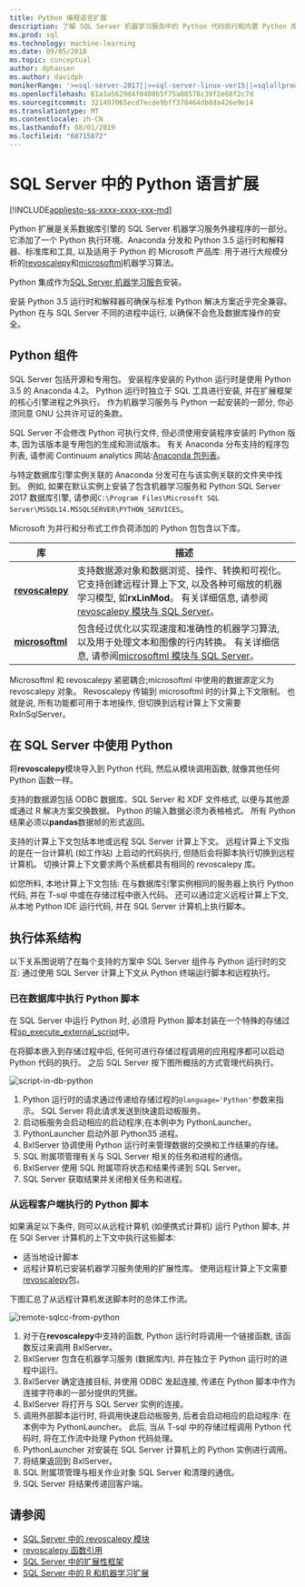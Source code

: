 ```yaml
---
title: Python 编程语言扩展
description: 了解 SQL Server 机器学习服务中的 Python 代码执行和内置 Python 库。
ms.prod: sql
ms.technology: machine-learning
ms.date: 09/05/2018
ms.topic: conceptual
author: dphansen
ms.author: davidph
monikerRange: '>=sql-server-2017||>=sql-server-linux-ver15||=sqlallproducts-allversions'
ms.openlocfilehash: 61a1a5629d4f0488b5f75a08578c39f2e68f2c7d
ms.sourcegitcommit: 321497065ecd7ecde9bff378464db8da426e9e14
ms.translationtype: MT
ms.contentlocale: zh-CN
ms.lasthandoff: 08/01/2019
ms.locfileid: "68715872"
---
```

# <a name="python-language-extension-in-sql-server"></a>SQL Server 中的 Python 语言扩展
[!INCLUDE[appliesto-ss-xxxx-xxxx-xxx-md](../../includes/appliesto-ss-xxxx-xxxx-xxx-md.md)]

Python 扩展是关系数据库引擎的 SQL Server 机器学习服务外接程序的一部分。 它添加了一个 Python 执行环境、Anaconda 分发和 Python 3.5 运行时和解释器、标准库和工具, 以及适用于 Python 的 Microsoft 产品库: 用于进行大规模分析的[revoscalepy](../python/ref-py-revoscalepy.md)和[microsoftml](../python/ref-py-microsoftml.md)机器学习算法。 

Python 集成作为[SQL Server 机器学习服务](../what-is-sql-server-machine-learning.md)安装。

安装 Python 3.5 运行时和解释器可确保与标准 Python 解决方案近乎完全兼容。 Python 在与 SQL Server 不同的进程中运行, 以确保不会危及数据库操作的安全。

## <a name="python-components"></a>Python 组件

SQL Server 包括开源和专用包。 安装程序安装的 Python 运行时是使用 Python 3.5 的 Anaconda 4.2。 Python 运行时独立于 SQL 工具进行安装, 并在扩展框架的核心引擎进程之外执行。 作为机器学习服务与 Python 一起安装的一部分, 你必须同意 GNU 公共许可证的条款。 

SQL Server 不会修改 Python 可执行文件, 但必须使用安装程序安装的 Python 版本, 因为该版本是专用包的生成和测试版本。 有关 Anaconda 分布支持的程序包列表, 请参阅 Continuum analytics 网站:[Anaconda 包列表](https://docs.continuum.io/anaconda/packages/pkg-docs)。

与特定数据库引擎实例关联的 Anaconda 分发可在与该实例关联的文件夹中找到。 例如, 如果在默认实例上安装了包含机器学习服务和 Python SQL Server 2017 数据库引擎, 请参阅`C:\Program Files\Microsoft SQL Server\MSSQL14.MSSQLSERVER\PYTHON_SERVICES`。

Microsoft 为并行和分布式工作负荷添加的 Python 包包含以下库。

| 库 | 描述 |
|---------|-------------|
| [**revoscalepy**](https://docs.microsoft.com/machine-learning-server/python-reference/revoscalepy/revoscalepy-package) | 支持数据源对象和数据浏览、操作、转换和可视化。 它支持创建远程计算上下文, 以及各种可缩放的机器学习模型, 如**rxLinMod**。 有关详细信息, 请参阅[revoscalepy 模块与 SQL Server](../python/ref-py-revoscalepy.md)。  |
| [**microsoftml**](https://docs.microsoft.com/machine-learning-server/python-reference/microsoftml/microsoftml-package) | 包含经过优化以实现速度和准确性的机器学习算法, 以及用于处理文本和图像的行内转换。 有关详细信息, 请参阅[microsoftml 模块与 SQL Server](../python/ref-py-microsoftml.md)。 |

Microsoftml 和 revoscalepy 紧密耦合;microsoftml 中使用的数据源定义为 revoscalepy 对象。 Revoscalepy 传输到 microsoftml 时的计算上下文限制。 也就是说, 所有功能都可用于本地操作, 但切换到远程计算上下文需要 RxInSqlServer。

## <a name="using-python-in-sql-server"></a>在 SQL Server 中使用 Python

将**revoscalepy**模块导入到 Python 代码, 然后从模块调用函数, 就像其他任何 Python 函数一样。

支持的数据源包括 ODBC 数据库、SQL Server 和 XDF 文件格式, 以便与其他源或通过 R 解决方案交换数据。 Python 的输入数据必须为表格格式。 所有 Python 结果必须以**pandas**数据帧的形式返回。

支持的计算上下文包括本地或远程 SQL Server 计算上下文。 远程计算上下文指的是在一台计算机 (如工作站) 上启动的代码执行, 但随后会将脚本执行切换到远程计算机。 切换计算上下文要求两个系统都具有相同的 revoscalepy 库。

如您所料, 本地计算上下文包括: 在与数据库引擎实例相同的服务器上执行 Python 代码, 并在 T-sql 中或在存储过程中嵌入代码。 还可以通过定义远程计算上下文, 从本地 Python IDE 运行代码, 并在 SQL Server 计算机上执行脚本。

## <a name="execution-architecture"></a>执行体系结构

以下关系图说明了在每个支持的方案中 SQL Server 组件与 Python 运行时的交互: 通过使用 SQL Server 计算上下文从 Python 终端运行脚本和远程执行。

### <a name="python-scripts-executed-in-database"></a>已在数据库中执行 Python 脚本

在 SQL Server 中运行 Python 时, 必须将 Python 脚本封装在一个特殊的存储过程[sp_execute_external_script](../../relational-databases/system-stored-procedures/sp-execute-external-script-transact-sql.md)中。

在将脚本嵌入到存储过程中后, 任何可进行存储过程调用的应用程序都可以启动 Python 代码的执行。  之后 SQL Server 按下图所概括的方式管理代码执行。

![script-in-db-python](../../advanced-analytics/python/media/script-in-db-python2.png)

1. Python 运行时的请求通过传递给存储过程的`@language='Python'`参数来指示。 SQL Server 将此请求发送到快速启动板服务。
2. 启动板服务会启动相应的启动程序;在本例中为 PythonLauncher。
3. PythonLauncher 启动外部 Python35 进程。
4. BxlServer 协调使用 Python 运行时来管理数据的交换和工作结果的存储。
5. SQL 附属项管理有关与 SQL Server 相关的任务和进程的通信。
6. BxlServer 使用 SQL 附属项将状态和结果传递到 SQL Server。
7. SQL Server 获取结果并关闭相关任务和进程。

### <a name="python-scripts-executed-from-a-remote-client"></a>从远程客户端执行的 Python 脚本

如果满足以下条件, 则可以从远程计算机 (如便携式计算机) 运行 Python 脚本, 并在 SQl Server 计算机的上下文中执行这些脚本:

+ 适当地设计脚本
+ 远程计算机已安装机器学习服务使用的扩展性库。 使用远程计算上下文需要[revoscalepy](../python/ref-py-revoscalepy.md)包。

下图汇总了从远程计算机发送脚本时的总体工作流。

![remote-sqlcc-from-python](../../advanced-analytics/python/media/remote-sqlcc-from-python3.png)

1. 对于在**revoscalepy**中支持的函数, Python 运行时将调用一个链接函数, 该函数反过来调用 BxlServer。
2. BxlServer 包含在机器学习服务 (数据库内), 并在独立于 Python 运行时的进程中运行。
3. BxlServer 确定连接目标, 并使用 ODBC 发起连接, 传递在 Python 脚本中作为连接字符串的一部分提供的凭据。
4. BxlServer 将打开与 SQL Server 实例的连接。
5. 调用外部脚本运行时, 将调用快速启动板服务, 后者会启动相应的启动程序: 在本例中为 PythonLauncher。 此后, 当从 T-sql 中的存储过程调用 Python 代码时, 将在工作流中处理 Python 代码处理。
6. PythonLauncher 对安装在 SQL Server 计算机上的 Python 实例进行调用。
7. 将结果返回到 BxlServer。
8. SQL 附属项管理与相关作业对象 SQL Server 和清理的通信。
9. SQL Server 将结果传递回客户端。

## <a name="see-also"></a>请参阅

+ [SQL Server 中的 revoscalepy 模块](../python/ref-py-revoscalepy.md)
+ [revoscalepy 函数引用](https://docs.microsoft.com/r-server/python-reference/revoscalepy/revoscalepy-package) 
+ [SQL Server 中的扩展性框架](extensibility-framework.md)
+ [SQL Server 中的 R 和机器学习扩展](extension-r.md)